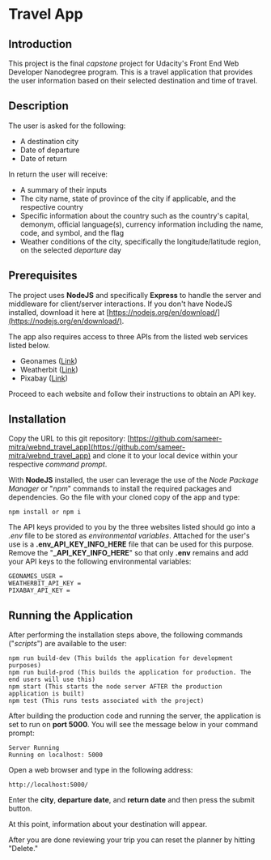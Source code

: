 # Travel App

## Introduction

This project is the final *capstone* project for Udacity's Front End Web Developer Nanodegree program. This is a travel application that provides the user information based on their selected destination and time of travel.

## Description

The user is asked for the following:

* A destination city 
* Date of departure 
* Date of return

In return the user will receive:

* A summary of their inputs
* The city name, state of province of the city if applicable, and the respective country
* Specific information about the country such as the country's capital, demonym, official language(s), currency information including the name, code, and symbol, and the flag
* Weather conditions of the city, specifically the longitude/latitude region, on the selected *departure* day

## Prerequisites

The project uses **NodeJS** and specifically **Express** to handle the server and middleware for client/server interactions. If you don't have NodeJS installed, download it here at [https://nodejs.org/en/download/](https://nodejs.org/en/download/).

The app also requires access to three APIs from the listed web services listed below. 

* Geonames ([Link](http://www.geonames.org))
* Weatherbit ([Link](https://www.weatherbit.io))
* Pixabay ([Link](https://pixabay.com))

Proceed to each website and follow their instructions to obtain an API key.  

## Installation

Copy the URL to this git repository: [https://github.com/sameer-mitra/webnd_travel_app](https://github.com/sameer-mitra/webnd_travel_app) and clone it to your local device within your respective *command prompt*.

With **NodeJS** installed, the user can leverage the use of the *Node Package Manager* or "*npm*" commands to install the required packages and dependencies. Go the file with your cloned copy of the app and type:

```
npm install or npm i
```

The API keys provided to you by the three websites listed should go into a *.env* file to be stored as *environmental variables*. Attached for the user's use is a **.env_API_KEY_INFO_HERE** file that can be used for this purpose. Remove the "**_API_KEY_INFO_HERE**" so that only **.env** remains and add your API keys to the following environmental variables:

```
GEONAMES_USER = 
WEATHERBIT_API_KEY =
PIXABAY_API_KEY =
```

## Running the Application

After performing the installation steps above, the following commands ("*scripts*") are available to the user:

```
npm run build-dev (This builds the application for development purposes)
npm run build-prod (This builds the application for production. The end users will use this)
npm start (This starts the node server AFTER the production application is built)
npm test (This runs tests associated with the project)
```

After building the production code and running the server, the application is set to run on **port 5000**. You will see the message below in your command prompt:

```
Server Running
Running on localhost: 5000
```

Open a web browser and type in the following address:

```
http://localhost:5000/
```

Enter the **city**, **departure date**, and **return date** and then press the submit button. 

At this point, information about your destination will appear.

After you are done reviewing your trip you can reset the planner by hitting "Delete."